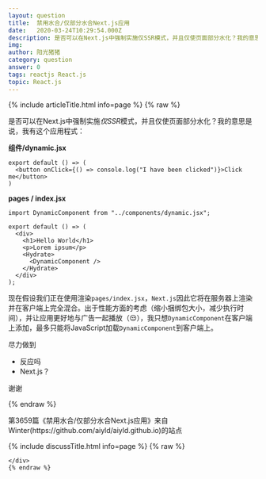 ```yaml
---
layout: question
title:  禁用水合/仅部分水合Next.js应用
date:   2020-03-24T10:29:54.000Z
description: 是否可以在Next.js中强制实施仅SSR模式，并且仅使页面部分水化？我的意思是说，我有这个应用程式：组件/dynamic.jsxexport d...
img: 
author: 阳光猪猪
category: question
answer: 0
tags: reactjs React.js
topic: React.js
---
```

<div class="article-root">
  <div class="article">
    {% include articleTitle.html info=page %}
    {% raw %}
    <div class="article-content"><p><font style="vertical-align: inherit;"><font style="vertical-align: inherit;">是否可以</font><font style="vertical-align: inherit;">在Next.js中</font><font style="vertical-align: inherit;">强制实施</font></font><em><font style="vertical-align: inherit;"><font style="vertical-align: inherit;">仅SSR</font></font></em><font style="vertical-align: inherit;"><font style="vertical-align: inherit;">模式，并且仅使页面部分水化？</font><font style="vertical-align: inherit;">我的意思是说，我有这个应用程式：</font></font></p>

<p><strong><font style="vertical-align: inherit;"><font style="vertical-align: inherit;">组件/dynamic.jsx</font></font></strong></p>

<pre><code>export default () =&gt; (<font></font>
  &lt;button onClick={() =&gt; console.log("I have been clicked")}&gt;Click me&lt;/button&gt;<font></font>
)<font></font>
</code></pre>

<p><strong><font style="vertical-align: inherit;"><font style="vertical-align: inherit;">pages / index.jsx</font></font></strong></p>

<pre><code>import DynamicComponent from "../components/dynamic.jsx";<font></font>
<font></font>
export default () =&gt; (<font></font>
  &lt;div&gt;<font></font>
    &lt;h1&gt;Hello World&lt;/h1&gt;<font></font>
    &lt;p&gt;Lorem ipsum&lt;/p&gt;<font></font>
    &lt;Hydrate&gt;<font></font>
      &lt;DynamicComponent /&gt;<font></font>
    &lt;/Hydrate&gt;<font></font>
  &lt;/div&gt;<font></font>
);<font></font>
</code></pre>

<p><font style="vertical-align: inherit;"><font style="vertical-align: inherit;">现在假设我们正在使用渲染</font></font><code>pages/index.jsx</code><font style="vertical-align: inherit;"><font style="vertical-align: inherit;">，</font></font><code>Next.js</code><font style="vertical-align: inherit;"><font style="vertical-align: inherit;">因此它将在服务器上渲染并在客户端上完全混合。</font><font style="vertical-align: inherit;">出于性能方面的考虑（缩小捆绑包大小，减少执行时间），并让应用更好地与广告一起播放（😒），我只想</font></font><code>DynamicComponent</code><font style="vertical-align: inherit;"><font style="vertical-align: inherit;">在客户端上添加，最多只能将JavaScript加载</font></font><code>DynamicComponent</code><font style="vertical-align: inherit;"><font style="vertical-align: inherit;">到客户端上。</font></font></p>

<p><font style="vertical-align: inherit;"><font style="vertical-align: inherit;">尽力做到</font></font></p>

<ul>
<li><font style="vertical-align: inherit;"><font style="vertical-align: inherit;">反应吗</font></font></li>
<li><font style="vertical-align: inherit;"><font style="vertical-align: inherit;">Next.js？</font></font></li>
</ul>

<p><font style="vertical-align: inherit;"><font style="vertical-align: inherit;">谢谢</font></font></p></div>
    {% endraw %}
  </div>
  <p class="winter_mark">第3659篇《禁用水合/仅部分水合Next.js应用》来自Winter(https://github.com/aiyld/aiyld.github.io)的站点</p>
  <div class="discuss-wrapper">
    {% include discussTitle.html info=page %}
    {% raw %}
    <div class="discuss-list">
    
    </div>
    {% endraw %}
  </div>
<div>
